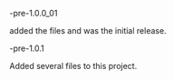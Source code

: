 -pre-1.0.0_01

added the files and was the initial release.

-pre-1.0.1

Added several files to this project.

